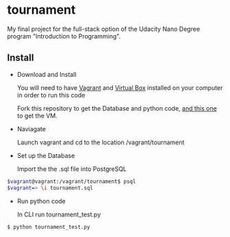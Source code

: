 # tournament
My final project for the full-stack option  of the Udacity Nano Degree program "Introduction to Programming". 

## Install

* Download and Install

    You will need to have [Vagrant] and [Virtual Box] installed on your computer in order  to  run this code

    Fork this repository to get the Database and python code, [and this one] to get the VM. 

- Naviagate

   Launch vagrant and cd to the location /vagrant/tournament

* Set up the Database

   Import the the .sql file into PostgreSQL

```sh
$vagrant@vagrant:/vagrant/tournament$ psql
$vagrant=> \i tournament.sql
```

* Run python code

    In CLI run tournament_test.py

```sh
$ python tournament_test.py
```


[Vagrant]: <https://www.vagrantup.com/>
[Virtual Box]: <https://www.virtualbox.org/>
[and this one]: <https://github.com/udacity/fullstack-nanodegree-vm>
